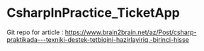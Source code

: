 # CsharpInPractice_TicketApp
Git repo for article : https://www.brain2brain.net/az/Post/csharp-praktikada---texniki-destek-tetbiqini-hazirlayiriq.-birinci-hisse
